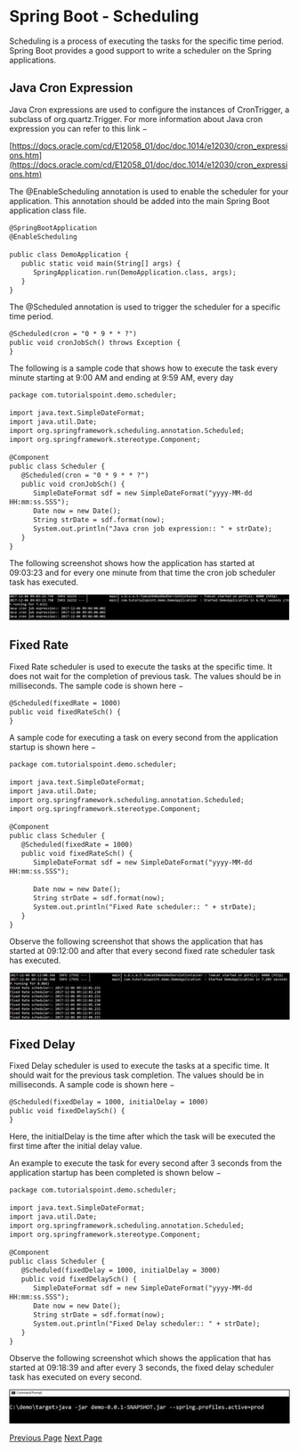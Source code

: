 # Spring Boot - Scheduling
Scheduling is a process of executing the tasks for the specific time period. Spring Boot provides a good support to write a scheduler on the Spring applications.

## Java Cron Expression
Java Cron expressions are used to configure the instances of CronTrigger, a subclass of org.quartz.Trigger. For more information about Java cron expression you can refer to this link −

[https://docs.oracle.com/cd/E12058_01/doc/doc.1014/e12030/cron_expressions.htm](https://docs.oracle.com/cd/E12058_01/doc/doc.1014/e12030/cron_expressions.htm) 

The @EnableScheduling annotation is used to enable the scheduler for your application. This annotation should be added into the main Spring Boot application class file.

```
@SpringBootApplication
@EnableScheduling

public class DemoApplication {
   public static void main(String[] args) {
      SpringApplication.run(DemoApplication.class, args);
   }
}
```
The @Scheduled annotation is used to trigger the scheduler for a specific time period.

```
@Scheduled(cron = "0 * 9 * * ?")
public void cronJobSch() throws Exception {
}
```
The following is a sample code that shows how to execute the task every minute starting at 9:00 AM and ending at 9:59 AM, every day

```
package com.tutorialspoint.demo.scheduler;

import java.text.SimpleDateFormat;
import java.util.Date;
import org.springframework.scheduling.annotation.Scheduled;
import org.springframework.stereotype.Component;

@Component
public class Scheduler {
   @Scheduled(cron = "0 * 9 * * ?")
   public void cronJobSch() {
      SimpleDateFormat sdf = new SimpleDateFormat("yyyy-MM-dd HH:mm:ss.SSS");
      Date now = new Date();
      String strDate = sdf.format(now);
      System.out.println("Java cron job expression:: " + strDate);
   }
}
```
The following screenshot shows how the application has started at 09:03:23 and for every one minute from that time the cron job scheduler task has executed.

![cron job scheduler](../spring_boot/images/cron_job_scheduler.jpg)

## Fixed Rate
Fixed Rate scheduler is used to execute the tasks at the specific time. It does not wait for the completion of previous task. The values should be in milliseconds. The sample code is shown here −

```
@Scheduled(fixedRate = 1000)
public void fixedRateSch() { 
}
```
A sample code for executing a task on every second from the application startup is shown here −

```
package com.tutorialspoint.demo.scheduler;

import java.text.SimpleDateFormat;
import java.util.Date;
import org.springframework.scheduling.annotation.Scheduled;
import org.springframework.stereotype.Component;

@Component
public class Scheduler {
   @Scheduled(fixedRate = 1000)
   public void fixedRateSch() {
      SimpleDateFormat sdf = new SimpleDateFormat("yyyy-MM-dd HH:mm:ss.SSS");

      Date now = new Date();
      String strDate = sdf.format(now);
      System.out.println("Fixed Rate scheduler:: " + strDate);
   }
}
```
Observe the following screenshot that shows the application that has started at 09:12:00 and after that every second fixed rate scheduler task has executed.

![Fixed Rate Scheduler Task Executed](../spring_boot/images/fixed_rate_scheduler_task_executed.jpg)

## Fixed Delay
Fixed Delay scheduler is used to execute the tasks at a specific time. It should wait for the previous task completion. The values should be in milliseconds. A sample code is shown here −

```
@Scheduled(fixedDelay = 1000, initialDelay = 1000)
public void fixedDelaySch() {
}
```
Here, the initialDelay is the time after which the task will be executed the first time after the initial delay value.

An example to execute the task for every second after 3 seconds from the application startup has been completed is shown below −

```
package com.tutorialspoint.demo.scheduler;

import java.text.SimpleDateFormat;
import java.util.Date;
import org.springframework.scheduling.annotation.Scheduled;
import org.springframework.stereotype.Component;

@Component
public class Scheduler {
   @Scheduled(fixedDelay = 1000, initialDelay = 3000)
   public void fixedDelaySch() {
      SimpleDateFormat sdf = new SimpleDateFormat("yyyy-MM-dd HH:mm:ss.SSS");
      Date now = new Date();
      String strDate = sdf.format(now);
      System.out.println("Fixed Delay scheduler:: " + strDate);
   }
}
```
Observe the following screenshot which shows the application that has started at 09:18:39 and after every 3 seconds, the fixed delay scheduler task has executed on every second.

![Fixed Delay Scheduler Task Executed](../spring_boot/images/fixed_delay_scheduler_task_executed.jpg)


[Previous Page](../spring_boot/spring_boot_internationalization.md) [Next Page](../spring_boot/spring_boot_enabling_https.md) 
